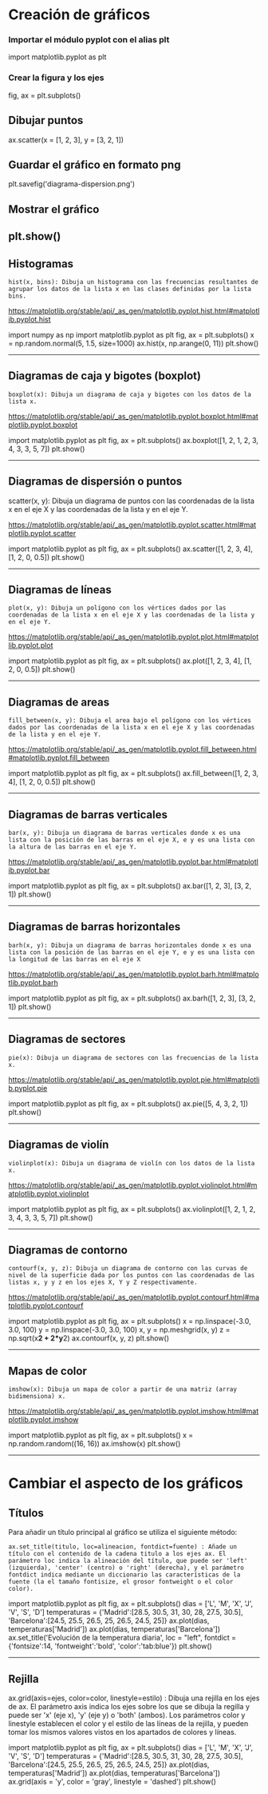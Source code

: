 # Creación de gráficos

### Importar el módulo pyplot con el alias plt
import matplotlib.pyplot as plt
### Crear la figura y los ejes
fig, ax = plt.subplots()
## Dibujar puntos
ax.scatter(x = [1, 2, 3], y = [3, 2, 1])
## Guardar el gráfico en formato png
plt.savefig('diagrama-dispersion.png')
## Mostrar el gráfico
plt.show()
----------------------------------------------------------------------------------------------------------------------

## Histogramas

    hist(x, bins): Dibuja un histograma con las frecuencias resultantes de agrupar los datos de la lista x en las clases definidas por la lista bins.

https://matplotlib.org/stable/api/_as_gen/matplotlib.pyplot.hist.html#matplotlib.pyplot.hist

import numpy as np
import matplotlib.pyplot as plt
fig, ax = plt.subplots()
x = np.random.normal(5, 1.5, size=1000)
ax.hist(x, np.arange(0, 11))
plt.show()

----------------------------------------------------------------------------------------------------------------------

## Diagramas de caja y bigotes (boxplot)

    boxplot(x): Dibuja un diagrama de caja y bigotes con los datos de la lista x.

https://matplotlib.org/stable/api/_as_gen/matplotlib.pyplot.boxplot.html#matplotlib.pyplot.boxplot

import matplotlib.pyplot as plt
fig, ax = plt.subplots()
ax.boxplot([1, 2, 1, 2, 3, 4, 3, 3, 5, 7])
plt.show()

----------------------------------------------------------------------------------------------------------------------
## Diagramas de dispersión o puntos

scatter(x, y): Dibuja un diagrama de puntos con las coordenadas de la lista x en el eje X y las coordenadas de la lista y en el eje Y. 

https://matplotlib.org/stable/api/_as_gen/matplotlib.pyplot.scatter.html#matplotlib.pyplot.scatter

import matplotlib.pyplot as plt
fig, ax = plt.subplots()
ax.scatter([1, 2, 3, 4], [1, 2, 0, 0.5])
plt.show()

----------------------------------------------------------------------------------------------------------------------

## Diagramas de líneas

    plot(x, y): Dibuja un polígono con los vértices dados por las coordenadas de la lista x en el eje X y las coordenadas de la lista y en el eje Y.

https://matplotlib.org/stable/api/_as_gen/matplotlib.pyplot.plot.html#matplotlib.pyplot.plot

import matplotlib.pyplot as plt
fig, ax = plt.subplots()
ax.plot([1, 2, 3, 4], [1, 2, 0, 0.5])
plt.show()

----------------------------------------------------------------------------------------------------------------------

## Diagramas de areas

    fill_between(x, y): Dibuja el area bajo el polígono con los vértices dados por las coordenadas de la lista x en el eje X y las coordenadas de la lista y en el eje Y.

https://matplotlib.org/stable/api/_as_gen/matplotlib.pyplot.fill_between.html#matplotlib.pyplot.fill_between

import matplotlib.pyplot as plt
fig, ax = plt.subplots()
ax.fill_between([1, 2, 3, 4], [1, 2, 0, 0.5])
plt.show()

----------------------------------------------------------------------------------------------------------------------

## Diagramas de barras verticales

    bar(x, y): Dibuja un diagrama de barras verticales donde x es una lista con la posición de las barras en el eje X, e y es una lista con la altura de las barras en el eje Y.

https://matplotlib.org/stable/api/_as_gen/matplotlib.pyplot.bar.html#matplotlib.pyplot.bar

import matplotlib.pyplot as plt
fig, ax = plt.subplots()
ax.bar([1, 2, 3], [3, 2, 1])
plt.show()


----------------------------------------------------------------------------------------------------------------------

## Diagramas de barras horizontales

    barh(x, y): Dibuja un diagrama de barras horizontales donde x es una lista con la posición de las barras en el eje Y, e y es una lista con la longitud de las barras en el eje X

https://matplotlib.org/stable/api/_as_gen/matplotlib.pyplot.barh.html#matplotlib.pyplot.barh

import matplotlib.pyplot as plt
fig, ax = plt.subplots()
ax.barh([1, 2, 3], [3, 2, 1])
plt.show()


----------------------------------------------------------------------------------------------------------------------

## Diagramas de sectores

    pie(x): Dibuja un diagrama de sectores con las frecuencias de la lista x. 

https://matplotlib.org/stable/api/_as_gen/matplotlib.pyplot.pie.html#matplotlib.pyplot.pie

import matplotlib.pyplot as plt
fig, ax = plt.subplots()
ax.pie([5, 4, 3, 2, 1])
plt.show()

----------------------------------------------------------------------------------------------------------------------

## Diagramas de violín

    violinplot(x): Dibuja un diagrama de violín con los datos de la lista x.

https://matplotlib.org/stable/api/_as_gen/matplotlib.pyplot.violinplot.html#matplotlib.pyplot.violinplot

import matplotlib.pyplot as plt
fig, ax = plt.subplots()
ax.violinplot([1, 2, 1, 2, 3, 4, 3, 3, 5, 7])
plt.show()

----------------------------------------------------------------------------------------------------------------------

## Diagramas de contorno


    contourf(x, y, z): Dibuja un diagrama de contorno con las curvas de nivel de la superficie dada por los puntos con las coordenadas de las listas x, y y z en los ejes X, Y y Z respectivamente.

https://matplotlib.org/stable/api/_as_gen/matplotlib.pyplot.contourf.html#matplotlib.pyplot.contourf

import matplotlib.pyplot as plt
fig, ax = plt.subplots()
x = np.linspace(-3.0, 3.0, 100)
y = np.linspace(-3.0, 3.0, 100)
x, y = np.meshgrid(x, y)
z = np.sqrt(x**2 + 2*y**2)
ax.contourf(x, y, z)
plt.show()

----------------------------------------------------------------------------------------------------------------------

## Mapas de color


    imshow(x): Dibuja un mapa de color a partir de una matriz (array bidimensiona) x.

https://matplotlib.org/stable/api/_as_gen/matplotlib.pyplot.imshow.html#matplotlib.pyplot.imshow

import matplotlib.pyplot as plt
fig, ax = plt.subplots()
x = np.random.random((16, 16))
ax.imshow(x)
plt.show()

----------------------------------------------------------------------------------------------------------------------

# Cambiar el aspecto de los gráficos

## Títulos
Para añadir un título principal al gráfico se utiliza el siguiente método:

    ax.set_title(titulo, loc=alineacion, fontdict=fuente) : Añade un título con el contenido de la cadena titulo a los ejes ax. El parámetro loc indica la alineación del título, que puede ser 'left' (izquierda), 'center' (centro) o 'right' (derecha), y el parámetro fontdict indica mediante un diccionario las características de la fuente (la el tamaño fontisize, el grosor fontweight o el color color).

import matplotlib.pyplot as plt
fig, ax = plt.subplots()
dias = ['L', 'M', 'X', 'J', 'V', 'S', 'D']
temperaturas = {'Madrid':[28.5, 30.5, 31, 30, 28, 27.5, 30.5], 'Barcelona':[24.5, 25.5, 26.5, 25, 26.5, 24.5, 25]}
ax.plot(dias, temperaturas['Madrid'])
ax.plot(dias, temperaturas['Barcelona'])
ax.set_title('Evolución de la temperatura diaria', loc = "left", fontdict = {'fontsize':14, 'fontweight':'bold', 'color':'tab:blue'})
plt.show()

----------------------------------------------------------------------------------------------------------------------
## Rejilla

ax.grid(axis=ejes, color=color, linestyle=estilo) : Dibuja una rejilla en los ejes de ax. El parámetro axis indica los ejes sobre los que se dibuja la regilla y puede ser 'x' (eje x), 'y' (eje y) o 'both' (ambos). Los parámetros color y linestyle establecen el color y el estilo de las líneas de la rejilla, y pueden tomar los mismos valores vistos en los apartados de colores y líneas.

import matplotlib.pyplot as plt
fig, ax = plt.subplots()
dias = ['L', 'M', 'X', 'J', 'V', 'S', 'D']
temperaturas = {'Madrid':[28.5, 30.5, 31, 30, 28, 27.5, 30.5], 'Barcelona':[24.5, 25.5, 26.5, 25, 26.5, 24.5, 25]}
ax.plot(dias, temperaturas['Madrid'])
ax.plot(dias, temperaturas['Barcelona'])
ax.grid(axis = 'y', color = 'gray', linestyle = 'dashed')
plt.show()